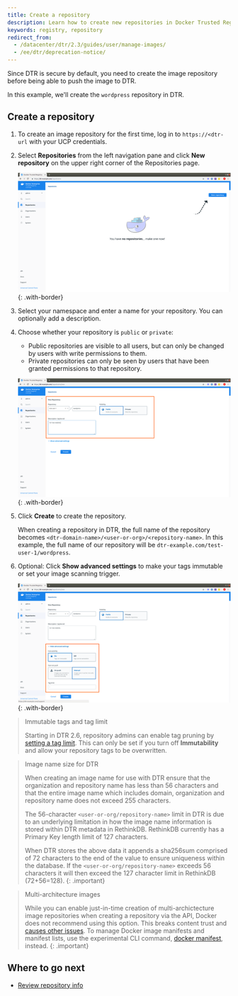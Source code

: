 ```yaml
---
title: Create a repository
description: Learn how to create new repositories in Docker Trusted Registry.
keywords: registry, repository
redirect_from:
  - /datacenter/dtr/2.3/guides/user/manage-images/
  - /ee/dtr/deprecation-notice/
---
```


Since DTR is secure by default, you need to create the image repository before
being able to push the image to DTR.

In this example, we'll create the `wordpress` repository in DTR.

## Create a repository

1. To create an image repository for the first time, log in to `https://<dtr-url` with your UCP credentials.

2. Select **Repositories** from the left navigation pane and click **New repository** on the upper right corner of the Repositories page.

    ![](../../images/create-repository-1.png){: .with-border}


3. Select your namespace and enter a name for your repository. You can optionally add a description.

4.  Choose whether your repository is `public` or `private`:

    * Public repositories are visible to all users, but can only be changed by
  users with write permissions to them.
    * Private repositories can only be seen by users that have been granted
  permissions to that repository.

    ![](../../images/create-repository-2.png){: .with-border}


5. Click **Create** to create the repository. 

   When creating a repository in DTR, the full name of the repository becomes
`<dtr-domain-name>/<user-or-org>/<repository-name>`. In this example, the full
name of our repository will be `dtr-example.com/test-user-1/wordpress`.

6. Optional: Click **Show advanced settings** to make your tags immutable or set your image scanning trigger.

    ![](../../images/create-repository-3.png){: .with-border}

> Immutable tags and tag limit
>
> Starting in DTR 2.6, repository admins can enable tag pruning by [setting a tag limit](../tag-pruning/#set-a-tag-limit). This can only be set if you turn off **Immutability** and allow your repository tags to be overwritten. 

> Image name size for DTR
>
> When creating an image name for use with DTR ensure that the organization and repository name has less than 56 characters and that the entire image name which includes domain, organization and repository name does not exceed 255 characters.
>
> The 56-character `<user-or-org/repository-name>` limit in DTR is due to an underlying limitation in how the image name information is stored within DTR metadata in RethinkDB.  RethinkDB currently has a Primary Key length limit of 127 characters.
>
> When DTR stores the above data it appends a sha256sum comprised of 72 characters to the end of the value to ensure uniqueness within the database.  If the `<user-or-org/repository-name>` exceeds 56 characters it will then exceed the 127 character limit in RethinkDB (72+56=128).
{: .important}

> Multi-architecture images
>
> While you can enable just-in-time creation of multi-archictecture image repositories when creating a repository via the API, Docker does not recommend using this option. This breaks content trust and [causes other issues](/ee/dtr/release-notes/#264). To manage Docker image manifests and manifest lists, use the experimental CLI command, [docker manifest](/engine/reference/commandline/manifest/), instead.
{: .important}

## Where to go next

- [Review repository info](review-repository-info.md)
